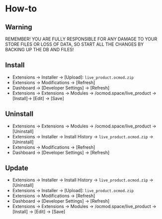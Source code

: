 # How-to

## Warning
REMEMBER! YOU ARE FULLY RESPONSIBLE FOR ANY DAMAGE TO YOUR STORE FILES OR LOSS OF DATA, SO START ALL THE CHANGES BY BACKING UP THE DB AND FILES!

## Install
* Extensions → Installer → [Upload]: `live_product.ocmod.zip`
* Extensions → Modifications → [Refresh]
* Dashboard → [Developer Settings] → [Refresh]
* Extensions → Extensions → Modules → /ocmod.space/live_product → [Install]→ [Edit] → [Save]

## Uninstall
* Extensions → Extensions → Modules → /ocmod.space/live_product → [Uninstall]
* Extensions → Installer → Install History → `live_product.ocmod.zip` → [Uninstall]
* Extensions → Modifications → [Refresh]
* Dashboard → [Developer Settings] → [Refresh]

## Update
* Extensions → Installer → Install History → `live_product.ocmod.zip` → [Uninstall]
* Extensions → Installer → [Upload]: `live_product.ocmod.zip`
* Extensions → Modifications → [Refresh]
* Dashboard → [Developer Settings] → [Refresh]
* Extensions → Extensions → Modules → /ocmod.space/live_product → [Install] → [Edit] → [Save]
